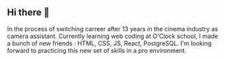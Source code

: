 ## Hi there 👋
In the process of switching carreer after 13 years in the cinema industry as camera assistant.
Currently learning web coding at O'Clock school, I made a bunch of new friends : HTML, CSS, JS, React, PostgreSQL.
I'm looking forward to practicing this new set of skills in a pro environment.

<!--
**ThomasBazin/ThomasBazin** is a ✨ _special_ ✨ repository because its `README.md` (this file) appears on your GitHub profile.

Here are some ideas to get you started:

- 🔭 I’m currently working on ...
- 🌱 I’m currently learning ...
- 👯 I’m looking to collaborate on ...
- 🤔 I’m looking for help with ...
- 💬 Ask me about ...
- 📫 How to reach me: ...
- 😄 Pronouns: ...
- ⚡ Fun fact: ...
-->

